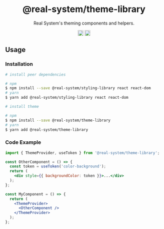 <h1 align="center">@real-system/theme-library</h1>
<p align="center">Real System's theming components and helpers.</p>
<p align="center">
<a href="https://www.npmjs.com/package/@real-system/theme-library"><img src="https://badgen.net/npm/v/@real-system/theme-library?label=&icon=npm&color=blue" alt="npm version" height="18"/></a>
<a href="https://www.npmjs.com/package/@real-system/theme-library"><img src="https://badgen.net/bundlephobia/min/@real-system/theme-library" alt="minified size" height="18"/></a>
</p>

## Usage

### Installation

```bash
# install peer dependencies

# npm
$ npm install --save @real-system/styling-library react react-dom
# yarn
$ yarn add @real-system/styling-library react react-dom

# install theme

# npm
$ npm install --save @real-system/theme-library
# yarn
$ yarn add @real-system/theme-library
```

### Code Example

```jsx
import { ThemeProvider, useToken } from '@real-system/theme-library';

const OtherComponent = () => {
  const token = useToken('color-background');
  return (
    <div style={{ backgroundColor: token }}>...</div>
  );
};

const MyComponent = () => {
  return (
    <ThemeProvider>
      <OtherComponent />
    </ThemeProvider>
  );
};

```
